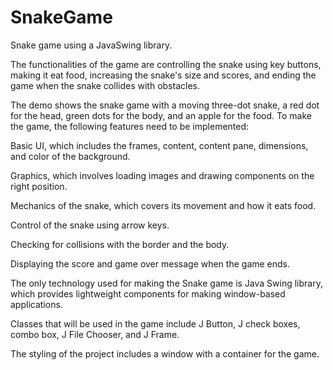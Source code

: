 # SnakeGame
Snake game using a JavaSwing library.  
 
The functionalities of the game are controlling the snake using key buttons, making it eat food, increasing the snake's size and scores, and ending the game when the snake collides with obstacles.   

The demo shows the snake game with a moving three-dot snake, a red dot for the head, green dots for the body, and an apple for the food.
To make the game, the following features need to be implemented:  

Basic UI, which includes the frames, content, content pane, dimensions, and color of the background.  

Graphics, which involves loading images and drawing components on the right position.  

Mechanics of the snake, which covers its movement and how it eats food.  

Control of the snake using arrow keys.  

Checking for collisions with the border and the body.  

Displaying the score and game over message when the game ends.  

The only technology used for making the Snake game is Java Swing library, which provides lightweight components for making window-based applications.  

Classes that will be used in the game include J Button, J check boxes, combo box, J File Chooser, and J Frame.  

The styling of the project includes a window with a container for the game.  
